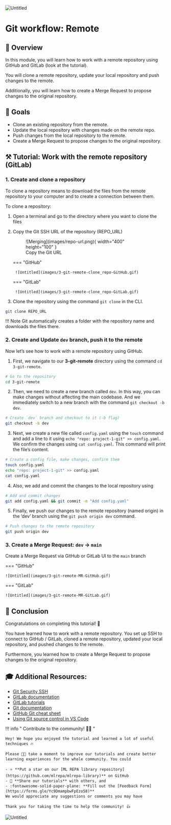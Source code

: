 ![Untitled](images/3-git-remote.png)


# Git workflow: Remote

## **👀 Overview**
In this module, you will learn how to work with a remote repository using GitHub and GitLab (look at the tutorial). 

You will clone a remote repository, update your local repository and push changes to the remote. 

Additionally, you will learn how to create a Merge Request to propose changes to the original repository.

## **🎯 Goals**
- Clone an existing repository from the remote.
- Update the local repository with changes made on the remote repo.
- Push changes from the local repository to the remote.
- Create a Merge Request to propose changes to the original repository.

## **⚒️ Tutorial: Work with the remote repository (GitLab)**

### **1. Create and clone a repository**

To clone a repository means to download the files from the remote repository to your computer and to create a connection between them.

To clone a repository:

1. Open a terminal and go to the directory where you want to clone the files
2. Copy the Git SSH URL of the repository (REPO_URL)
    <figure markdown>
    ![Merging](images/repo-url.png){ width="400" height="100" }
        <figcaption>
        Copy the Git URL
        </figcaption>
    </figure>

    === "GitHub"

        ![Untitled](images/3-git-remote-clone_repo-GitHub.gif)

    === "GitLab"

        ![Untitled](images/3-git-remote-clone_repo-GitLab.gif)

3. Clone the repository using the command `git clone` in the CLI.

```bash
git clone REPO_URL
```

!!! Note
        Git automatically creates a folder with the repository name and downloads the files there.

### **2. Create and Update `dev` branch, push it to the remote**

Now let’s see how to work with a remote repository using GitHub. 

1. First, we navigate to our **3-git-remote** directory using the command `cd 3-git-remote`.

```bash
# Go to the repository 
cd 3-git-remote
```
2. Then, we need to create a new branch called `dev`. In this way, you can make changes without affecting the main codebase.
And we immediately switch to a new branch with the command `git checkout -b dev`.

```bash
# Create `dev` branch and checkout to it (-b flag)
git checkout -b dev
```
3. Next, we create a new file called `config.yaml` using the `touch` command and add a line to it using `echo "repo: project-1-git" >> config.yaml`. 
We confirm the changes using `cat config.yaml`.  This command will print the file’s content.

```bash
# Create a config file, make changes, confirm them
touch config.yaml 
echo "repo: project-1-git" >> config.yaml
cat config.yaml
```
4. Also, we add and commit the changes to the local repository using

```bash
# Add and commit changes
git add config.yaml && git commit -m "Add config.yaml"
```
5. Finally, we push our changes to the remote repository (named origin) in the ‘dev’ branch using the `git push origin dev` command. 

```bash
# Push changes to the remote repository
git push origin dev
```

### **3. Create a Merge Request: `dev` → `main`**

Create a Merge Request via GitHub or GitLab  UI to the `main` branch

=== "GitHub"

    ![Untitled](images/3-git-remote-MR-GitHub.gif)

=== "GitLab"

    ![Untitled](images/3-git-remote-MR-GitLab.gif)

## **🏁 Conclusion**

Congratulations on completing this tutorial! 🥳

You have learned how to work with a remote repository. You set up SSH to connect to GitHub / GitLab, cloned a remote repository, updated your local repository, and pushed changes to the remote.

Furthermore, you learned how to create a Merge Request to propose changes to the original repository.

## **🎓 Additional Resources:**

- [Git Security SSH](https://www.w3schools.com/git/git_security_ssh.asp?remote=github)
- [GitLab documentation](https://docs.gitlab.com/)
- [GitLab tutorials](https://docs.gitlab.com/ee/gitlab-basics/)
- [Git documentation](https://git-scm.com/doc)
- [GitHub Git cheat sheet](https://github.github.com/training-kit/downloads/github-git-cheat-sheet/)
- [Using Git source control in VS Code](https://code.visualstudio.com/docs/sourcecontrol/overview)

!!! info " Contribute to the community! 🙏🏻 "

    Hey! We hope you enjoyed the tutorial and learned a lot of useful techniques 🔥 
    
    Please 🙏🏻 take a moment to improve our tutorials and create better learning experiences for the whole community. You could

    - ⭐ **Put a star on our [ML REPA library repository](https://github.com/mlrepa/mlrepa-library)** on GitHub 
    - 📣 **Share our tutorials** with others, and
    - :fontawesome-solid-paper-plane: **Fill out the [Feedback Form](https://forms.gle/Yc9DmampbwFpEzo58)**
    We would appreciate any suggestions or comments you may have

    Thank you for taking the time to help the community! 👍

![Untitled](images/footer.png)